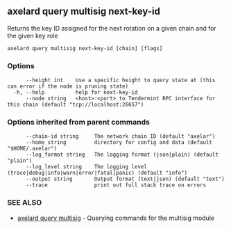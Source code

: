 ## axelard query multisig next-key-id

Returns the key ID assigned for the next rotation on a given chain and for the given key role

```
axelard query multisig next-key-id [chain] [flags]
```

### Options

```
      --height int    Use a specific height to query state at (this can error if the node is pruning state)
  -h, --help          help for next-key-id
      --node string   <host>:<port> to Tendermint RPC interface for this chain (default "tcp://localhost:26657")
```

### Options inherited from parent commands

```
      --chain-id string     The network chain ID (default "axelar")
      --home string         directory for config and data (default "$HOME/.axelar")
      --log_format string   The logging format (json|plain) (default "plain")
      --log_level string    The logging level (trace|debug|info|warn|error|fatal|panic) (default "info")
      --output string       Output format (text|json) (default "text")
      --trace               print out full stack trace on errors
```

### SEE ALSO

- [axelard query multisig](axelard_query_multisig.md)	 - Querying commands for the multisig module
